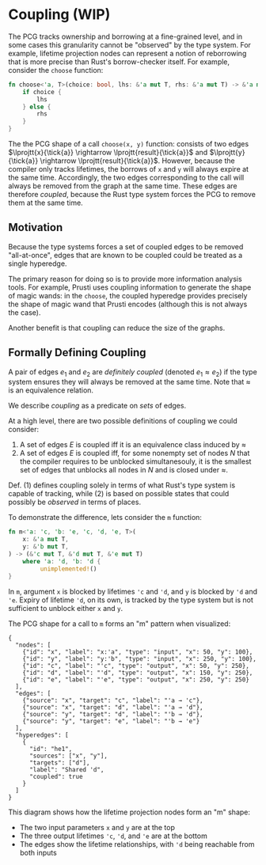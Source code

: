 # Coupling (WIP)

The PCG tracks ownership and borrowing at a fine-grained level, and in some
cases this granularity cannot be "observed" by the type system. For example,
lifetime projection nodes can represent a notion of reborrowing that is more
precise than Rust's borrow-checker itself. For example, consider the `choose`
function:

```rust
fn choose<'a, T>(choice: bool, lhs: &'a mut T, rhs: &'a mut T) -> &'a mut T {
    if choice {
        lhs
    } else {
        rhs
    }
}
```

The the PCG shape of a call `choose(x, y)` function: consists of two edges
$\lprojtt{x}{\tick{a}} \rightarrow \lprojtt{result}{\tick{a}}$ and
$\lprojtt{y}{\tick{a}} \rightarrow \lprojtt{result}{\tick{a}}$. However, because
the compiler only tracks lifetimes, the borrows of `x` and `y` will always
expire at the same time. Accordingly, the two edges corresponding to the call
will always be removed from the graph at the same time. These edges are
therefore *coupled*, because the Rust type system forces the PCG to remove them
at the same time.

## Motivation

Because the type systems forces a set of coupled edges to be removed
"all-at-once", edges that are known to be coupled could be treated as
a single hyperedge.

The primary reason for doing so is to provide more information analysis tools.
For example, Prusti uses coupling information to generate the shape of magic
wands: in the `choose`, the coupled hyperedge provides precisely the shape of
magic wand that Prusti encodes (although this is not always the case).

Another benefit is that coupling can reduce the size of the graphs.

## Formally Defining Coupling

A pair of edges $e_1$ and $e_2$ are *definitely coupled* (denoted $e_1 \approx
e_2$) if the type system ensures they will always be removed at the same time.
Note that $\approx$ is an equivalence relation.

We describe *coupling* as a predicate on *sets* of edges.

At a high level, there are two possible definitions of coupling we could consider:

1. A set of edges $E$ is coupled iff it is an equivalence class induced by $\approx$
2. A set of edges $E$ is coupled iff, for some nonempty set of nodes $N$ that the compiler
   requires to be unblocked simultanesouly, it is the smallest set of edges that unblocks
   all nodes in $N$ and is closed under $\approx$.

Def. (1) defines coupling solely in terms of what Rust's type system is capable
of tracking, while (2) is based on possible states that could possibly be
*observed* in terms of places.

To demonstrate the difference, lets consider the `m` function:

```rust
fn m<'a: 'c, 'b: 'e, 'c, 'd, 'e, T>(
    x: &'a mut T,
    y: &'b mut T,
) -> (&'c mut T, &'d mut T, &'e mut T)
    where 'a: 'd, 'b: 'd {
         unimplemented!()
}
```

In `m`, argument `x` is blocked by lifetimes `'c` and `'d`, and `y` is blocked
by `'d` and `'e`. Expiry of lifetime `'d`, on its own, is tracked by the type
system but is not sufficient to unblock either `x` and `y`.

The PCG shape for a call to `m` forms an "m" pattern when visualized:

```hypergraph
{
  "nodes": [
    {"id": "x", "label": "x:'a", "type": "input", "x": 50, "y": 100},
    {"id": "y", "label": "y:'b", "type": "input", "x": 250, "y": 100},
    {"id": "c", "label": "'c", "type": "output", "x": 50, "y": 250},
    {"id": "d", "label": "'d", "type": "output", "x": 150, "y": 250},
    {"id": "e", "label": "'e", "type": "output", "x": 250, "y": 250}
  ],
  "edges": [
    {"source": "x", "target": "c", "label": "'a → 'c"},
    {"source": "x", "target": "d", "label": "'a → 'd"},
    {"source": "y", "target": "d", "label": "'b → 'd"},
    {"source": "y", "target": "e", "label": "'b → 'e"}
  ],
  "hyperedges": [
    {
      "id": "he1",
      "sources": ["x", "y"],
      "targets": ["d"],
      "label": "Shared 'd",
      "coupled": true
    }
  ]
}
```

This diagram shows how the lifetime projection nodes form an "m" shape:
- The two input parameters `x` and `y` are at the top
- The three output lifetimes `'c`, `'d`, and `'e` are at the bottom
- The edges show the lifetime relationships, with `'d` being reachable from both inputs


<!-- For example, consider the function:

```rust
fn f<'a: 'b, 'b, T>(x: &'a mut T, y: &'a mut T, z: &'b mut T) -> (&'a mut T, &'b mut T) {
    unimplemented!()
}

For example consider the `w` function:

```rust
fn w<'a: 'd, 'b: 'd, 'c: 'e, 'd, 'e, T>(
    x: &'a mut T,
    y: &'b mut T,
    z: &'c mut T,
) -> (&'d mut T, &'e mut T)
    where 'b: 'e {
         unimplemented!()
}
```

-->



